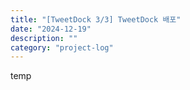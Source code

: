 ```yaml
---
title: "[TweetDock 3/3] TweetDock 배포"
date: "2024-12-19"
description: ""
category: "project-log"
---
```


temp